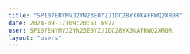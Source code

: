 ```yaml
---
title: "SP107ENYMVJ2YN23E0YZJ1DC28YX0KAFRWQ2XR0R"
date: 2024-09-17T09:20:51.697Z
user: SP107ENYMVJ2YN23E0YZJ1DC28YX0KAFRWQ2XR0R
layout: "users"
---
```

    
